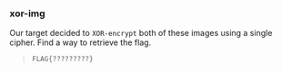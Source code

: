 ### xor-img
Our target decided to `XOR-encrypt` 
both of these images using a single cipher.
Find a way to retrieve the flag.

> `FLAG{?????????}`